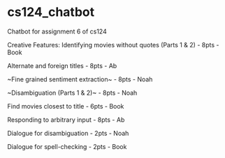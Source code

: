 # cs124_chatbot
Chatbot for assignment 6 of cs124

Creative Features:
Identifying movies without quotes (Parts 1 & 2) - 8pts - Book 

Alternate and foreign titles - 8pts - Ab

~Fine grained sentiment extraction~ - 8pts - Noah

~Disambiguation (Parts 1 & 2)~ - 8pts - Noah

Find movies closest to title - 6pts - Book

Responding to arbitrary input - 8pts - Ab

Dialogue for disambiguation - 2pts - Noah

Dialogue for spell-checking - 2pts - Book



